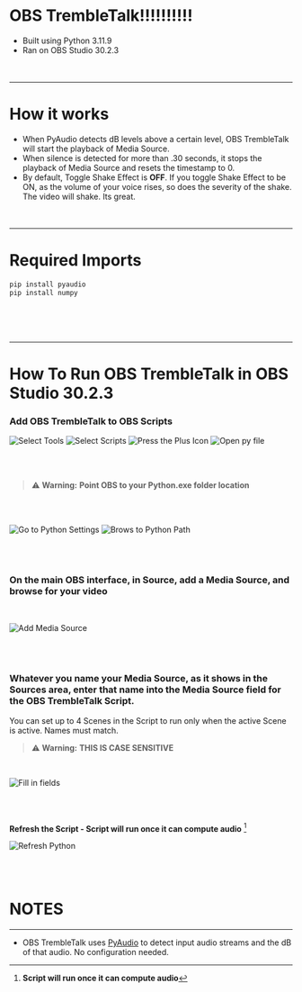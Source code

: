 # OBS TrembleTalk!!!!!!!!!!


- Built using Python 3.11.9
- Ran on OBS Studio 30.2.3
<br/><br/><br/>
___
# How it works


- When PyAudio detects dB levels above a certain level, OBS TrembleTalk will start the playback of Media Source.
- When silence is detected for more than .30 seconds, it stops the playback of Media Source and resets the timestamp to 0.
- By default, Toggle Shake Effect is **OFF**. If you toggle Shake Effect to be ON, as the volume of your voice rises, so does the severity of the shake. The video will shake. Its great. 
<br/><br/><br/>
___
# Required Imports
```bash
pip install pyaudio
pip install numpy
```
<br/><br/><br/>
___
# How To Run OBS TrembleTalk in OBS Studio 30.2.3

### Add OBS TrembleTalk to OBS Scripts

![Select Tools](https://github.com/Duck1776/OBS-TrembleTalk/blob/main/img/image.png)
![Select Scripts](https://github.com/Duck1776/OBS-TrembleTalk/blob/main/img/image-1.png)
![Press the Plus Icon](https://github.com/Duck1776/OBS-TrembleTalk/blob/main/img/image-2.png)
![Open py file](https://github.com/Duck1776/OBS-TrembleTalk/blob/main/img/image-3.png)

<br/><br/>

> :warning: **Warning:** **Point OBS to your Python.exe folder location**

<br/><br/>

![Go to Python Settings](https://github.com/Duck1776/OBS-TrembleTalk/blob/main/img/image-4.png)
![Brows to Python Path](https://github.com/Duck1776/OBS-TrembleTalk/blob/main/img/image-5.png)


<br/><br/>

### **On the main OBS interface, in Source, add a Media Source, and browse for your video**

<br/>

![Add Media Source](https://github.com/Duck1776/OBS-TrembleTalk/blob/main/img/image-6.png)

<br/><br/>

### **Whatever you name your Media Source, as it shows in the Sources area, enter that name into the Media Source field for the OBS TrembleTalk Script.**

You can set up to 4 Scenes in the Script to run only when the active Scene is active. Names must match.


> :warning: **Warning:** **THIS IS CASE SENSITIVE**

<br/>

![Fill in fields](https://github.com/Duck1776/OBS-TrembleTalk/blob/main/img/image-7.png)

<br/><br/>

**Refresh the Script - Script will run once it can compute audio** [^1]

![Refresh Python](https://github.com/Duck1776/OBS-TrembleTalk/blob/main/img/image-8.png)

<br/><br/>

# NOTES
---
[^1]: **Script will run once it can compute audio**
- OBS TrembleTalk uses [PyAudio](https://pypi.org/project/PyAudio/) to detect input audio streams and the dB of that audio. No configuration needed.
